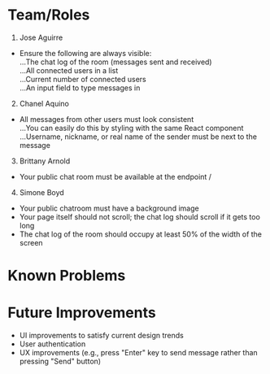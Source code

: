 # Team/Roles
1. Jose Aguirre
* Ensure the following are always visible:  
...The chat log of the room (messages sent and received)  
...All connected users in a list  
...Current number of connected users  
...An input field to type messages in

2. Chanel Aquino
* All messages from other users must look consistent  
...You can easily do this by styling with the same React component  
...Username, nickname, or real name of the sender must be next to the message

3. Brittany Arnold
* Your public chat room must be available at the endpoint /

4. Simone Boyd
* Your public chatroom must have a background image  
* Your page itself should not scroll; the chat log should scroll if it gets too long  
* The chat log of the room should occupy at least 50% of the width of the screen

# Known Problems

# Future Improvements
* UI improvements to satisfy current design trends
* User authentication
* UX improvements (e.g., press "Enter" key to send message rather than pressing "Send" button)

